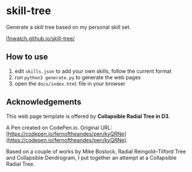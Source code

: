 # skill-tree

Generate a skill tree based on my personal skill set.

[l1nwatch.github.io/skill-tree/](https://l1nwatch.github.io/skill-tree/)

## How to use

1. edit `skills.json` to add your own skills, follow the current format
2. run `python3 generate.py` to generate the web pages
3. open the `docs/index.html` file in your browser

## Acknowledgements

This web page template is offered by **Collapsible Radial Tree in D3**.

A Pen created on CodePen.io. Original URL: [https://codepen.io/fernoftheandes/pen/kyQRNe](https://codepen.io/fernoftheandes/pen/kyQRNe).

Based on a couple of works by Mike Bostock, Radial Reingold–Tilford Tree and Collapsible Dendrogram, I put together an attempt at a Collapsible Radial Tree.